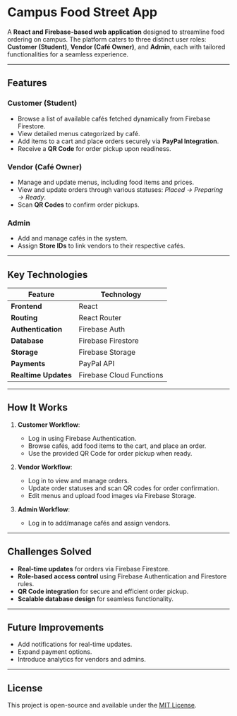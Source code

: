 # Campus Food Street App

A **React and Firebase-based web application** designed to streamline food ordering on campus. The platform caters to three distinct user roles: **Customer (Student)**, **Vendor (Café Owner)**, and **Admin**, each with tailored functionalities for a seamless experience.

---

## Features

### **Customer (Student)**  
- Browse a list of available cafés fetched dynamically from Firebase Firestore.  
- View detailed menus categorized by café.  
- Add items to a cart and place orders securely via **PayPal Integration**.  
- Receive a **QR Code** for order pickup upon readiness.

### **Vendor (Café Owner)**  
- Manage and update menus, including food items and prices.  
- View and update orders through various statuses: *Placed → Preparing → Ready*.  
- Scan **QR Codes** to confirm order pickups.

### **Admin**  
- Add and manage cafés in the system.  
- Assign **Store IDs** to link vendors to their respective cafés.

---

## Key Technologies

| Feature                | Technology          |
|------------------------|---------------------|
| **Frontend**           | React              |
| **Routing**            | React Router       |
| **Authentication**     | Firebase Auth      |
| **Database**           | Firebase Firestore |
| **Storage**            | Firebase Storage   |
| **Payments**           | PayPal API         |
| **Realtime Updates**   | Firebase Cloud Functions |

---

## How It Works

1. **Customer Workflow**:  
   - Log in using Firebase Authentication.  
   - Browse cafés, add food items to the cart, and place an order.  
   - Use the provided QR Code for order pickup when ready.

2. **Vendor Workflow**:  
   - Log in to view and manage orders.  
   - Update order statuses and scan QR codes for order confirmation.  
   - Edit menus and upload food images via Firebase Storage.

3. **Admin Workflow**:  
   - Log in to add/manage cafés and assign vendors.  

---

## Challenges Solved
- **Real-time updates** for orders via Firebase Firestore.  
- **Role-based access control** using Firebase Authentication and Firestore rules.  
- **QR Code integration** for secure and efficient order pickup.  
- **Scalable database design** for seamless functionality.  

---

## Future Improvements
- Add notifications for real-time updates.  
- Expand payment options.  
- Introduce analytics for vendors and admins.

---

## License
This project is open-source and available under the [MIT License](LICENSE).
